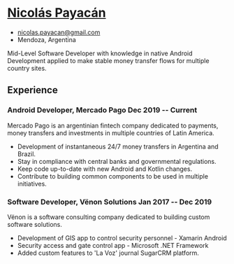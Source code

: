 # [Nicolás Payacán](https://www.linkedin.com/in/nicolás-payacán-40929712b/)

- nicolas.payacan@gmail.com
- Mendoza, Argentina

Mid-Level Software Developer with knowledge in native Android Development applied to make stable money transfer flows for multiple country sites.

## Experience

### Android Developer, Mercado Pago Dec 2019 -- Current

Mercado Pago is an argentinian fintech company dedicated to payments, money transfers and investments in multiple countries of Latin America.

- Development of instantaneous 24/7 money transfers in Argentina and Brazil.
- Stay in compliance with central banks and governmental regulations. 
- Keep code up-to-date with new Android and Kotlin changes.
- Contribute to building common components to be used in multiple initiatives.

### Software Developer, Vënon Solutions Jan 2017 -- Dec 2019

Vënon is a software consulting company dedicated to building custom software solutions.

- Development of GIS app to control security personnel - Xamarin Android
- Security access and gate control app - Microsoft .NET Framework
- Added custom features to 'La Voz' journal SugarCRM platform. 
